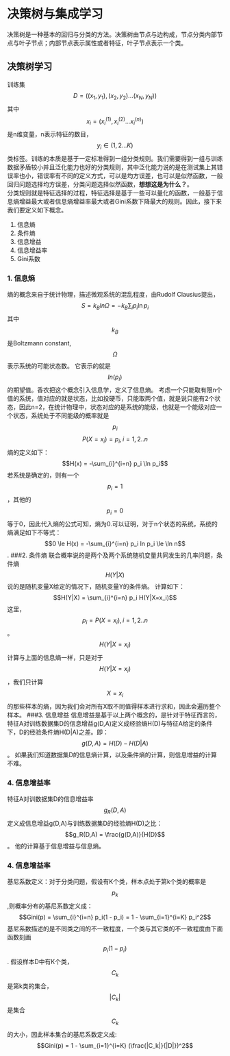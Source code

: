 # 决策树与集成学习

决策树是一种基本的回归与分类的方法。决策树由节点与边构成，节点分类内部节点与叶子节点；内部节点表示属性或者特征，叶子节点表示一个类。

## 决策树学习

训练集$$D = ((x_1, y_1),(x_2, y_2)...(x_N, y_N))$$其中$$x_i = (x_i^(1),x_i^(2)...x_i^(n))$$是n维变量，n表示特征的数目，$$y_i \in (1,2...K)$$类标签。训练的本质是基于一定标准得到一组分类规则。我们需要得到一组与训练数据矛盾较小并且泛化能力也好的分类规则，其中泛化能力说的是在测试集上其错误率也小，错误率有不同的定义方式，可以是均方误差，也可以是似然函数，一般回归问题选择均方误差，分类问题选择似然函数，**想想这是为什么？**。  
  分类规则就是特征选择的过程，特征选择是基于一些可以量化的函数，一般基于信息熵增益最大或者信息熵增益率最大或者Gini系数下降最大的规则。因此，接下来我们要定义如下概念。

1. 信息熵
2. 条件熵
3. 信息增益
4. 信息增益率
5. Gini系数
### 1. 信息熵
熵的概念来自于统计物理，描述微观系统的混乱程度，由Rudolf Clausius提出，
$$S = k_B ln \Omega =-k_B\sum _i p_i \ln p_i $$
其中$$k_B$$是Boltzmann constant,$$\Omega$$表示系统的可能状态数。
它表示的就是$$ln(p_i)$$的期望值。香农把这个概念引入信息学，定义了信息熵。
考虑一个只能取有限n个值的系统，值对应的就是状态，比如投硬币，只能取两个值，就是说只能有2个状态，因此n=2，在统计物理中，状态对应的是系统的能级，也就是一个能级对应一个状态，系统处于不同能级的概率就是$$p_i$$
$$P(X = x_i) = p_i, i = 1,2..n$$
熵的定义如下：$$H(x) = -\sum_{i}^{i=n} p_i \ln p_i$$
若系统是确定的，则有一个$$p_i = 1$$，其他的$$p_i = 0$$等于0，因此代入熵的公式可知，熵为0.可以证明，对于n个状态的系统，系统的熵满足如下不等式：
$$0 \le H(x) = -\sum_{i}^{i=n} p_i ln p_i \le \ln n$$.
###2. 条件熵
联合概率说的是两个及两个系统随机变量共同发生的几率问题，条件熵$$H(Y|X)$$说的是随机变量X给定的情况下，随机变量Y的条件熵。
计算如下：
$$H(Y|X) = \sum_{i}^{i=n} p_i H(Y|X=x_i)$$
这里， $$p_i = P(X=x_i), i=1,2..n$$。
$$H(Y|X=x_i)$$计算与上面的信息熵一样，只是对于$$H(Y|X=x_i)$$，我们只计算$$X = x_i$$的那些样本的熵，因为我们会对所有X取不同值得样本进行求和，因此会遍历整个样本。
###3. 信息增益
信息增益是基于以上两个概念的，是针对于特征而言的，特征A对训练数据集D的信息增益g(D,A)定义成经验熵H(D)与特征A给定的条件下，D的经验条件熵H(D|A)之差。即：
$$g(D,A) = H(D) - H(D|A)$$。
如果我们知道数据集D的信息熵计算，以及条件熵的计算，则信息增益的计算不难。

### 4. 信息增益率
特征A对训数据集D的信息增益率$$g_R(D,A)$$定义成信息增益g(D,A)与训练数据集D的经验熵H(D)之比：
$$g_R(D,A) = \frac{g(D,A)}{H(D}$$。
他的计算基于信息增益与信息熵。
### 4. 信息增益率
基尼系数定义：对于分类问题，假设有K个类，样本点处于第k个类的概率是$$p_k$$,则概率分布的基尼系数定义成：
$$Gini(p) = \sum_{i}^{i=n} p_i(1 - p_i) = 1 - \sum_{i=1}^{i=K} p_i^2$$
基尼系数描述的是不同类之间的不一致程度，一个类与其它类的不一致程度由下面函数刻画$$p_i(1 - p_i)$$.
假设样本D中有K个类，$$C_k$$是第k类的集合，$$|C_k|$$是集合$$C_k$$的大小，因此样本集合的基尼系数定义成:
$$Gini(p) = 1 - \sum_{i=1}^{i=K} (\frac{|C_k|}{|D|})^2$$





